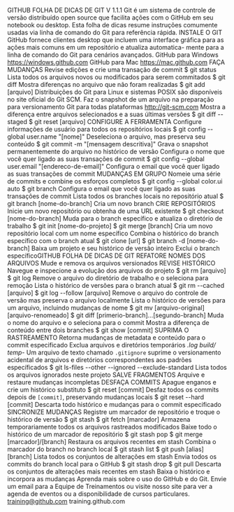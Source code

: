 GITHUB FOLHA DE DICAS DE GIT
V 1.1.1
Git é um sistema de controle de versão distribuído open source que facilita ações com o GitHub em seu notebook ou
desktop. Esta folha de dicas resume instruções comumente usadas via linha de comando do Git para referência
rápida.
INSTALE O GIT
GitHub fornece clientes desktop que incluem uma interface gráfica
para as ações mais comuns em um repositório e atualiza automatica-
mente para a linha de comando do Git para cenários avançados.
GitHub para Windows
https://windows.github.com
GitHub para Mac
https://mac.github.com
FAÇA MUDANÇAS
Revise edições e crie uma transação de commit
$ git status
Lista todos os arquivos novos ou modificados para serem commitados
$ git diff
Mostra diferenças no arquivo que não foram realizadas
$ git add [arquivo]
Distribuições do Git para Linux e sistemas POSIX são disponíveis no
site oficial do Git SCM. Faz o snapshot de um arquivo na preparação para versionamento
Git para todas plataformas
http://git-scm.com Mostra a diferença entre arquivos selecionados e a suas últimas
versões
$ git diff --staged
$ git reset [arquivo]
CONFIGURE A FERRAMENTA
Configure informações de usuário para todos os repositórios locais
$ git config --global user.name "[nome]"
Deseleciona o arquivo, mas preserva seu conteúdo
$ git commit -m "[mensagem descritiva]"
Grava o snapshot permanentemente do arquivo no histórico de versão
Configura o nome que você quer ligado as suas transações de
commit
$ git config --global user.email "[endereco-de-email]"
Configura o email que você quer ligado as suas transações de commit
MUDANÇAS EM GRUPO
Nomeie uma série de commits e combine os esforços completos
$ git config --global color.ui auto $ git branch
Configura o email que você quer ligado as suas transações de commit Lista todos os branches locais no repositório atual
$ git branch [nome-do-branch]
Cria um novo branch
CRIE REPOSITÓRIOS
Inicie um novo repositório ou obtenha de uma URL existente
$ git checkout [nome-do-branch]
Muda para o branch específico e atualiza o diretório de trabalho
$ git init [nome-do-projeto] $ git merge [branch]
Cria um novo repositório local com um nome específico Combina o histórico do branch específico com o branch atual
$ git clone [url] $ git branch -d [nome-do-branch]
Baixa um projeto e seu histórico de versão inteiro Exclui o branch específicoGITHUB FOLHA DE DICAS DE GIT
REFATORE NOMES DOS ARQUIVOS
Mude e remova os arquivos versionados
REVISE HISTÓRICO
Navegue e inspecione a evolução dos arquivos do projeto
$ git rm [arquivo] $ git log
Remove o arquivo do diretório de trabalho e o seleciona para remoção Lista o histórico de versões para o branch atual
$ git rm --cached [arquivo] $ git log --follow [arquivo]
Remove o arquivo do controle de versão mas preserva o arquivo
localmente Lista o histórico de versões para um arquivo, incluindo mudanças de
nome
$ git mv [arquivo-original] [arquivo-renomeado] $ git diff [primerio-branch]...[segundo-branch]
Muda o nome do arquivo e o seleciona para o commit Mostra a diferença de conteúdo entre dois branches
$ git show [commit]
SUPRIMA O RASTREAMENTO
Retorna mudanças de metadata e conteúdo para o commit especificado
Exclua arquivos e diretórios temporários
*.log
build/
temp-*
Um arquivo de texto chamado `.gitignore` suprime o versionamento
acidental de arquivos e diretórios correspondentes aos padrões
específicados
$ git ls-files --other --ignored --exclude-standard
Lista todos os arquivos ignorados neste projeto
SALVE FRAGMENTOS
Arquive e restaure mudanças incompletas
DESFAÇA COMMITS
Apague enganos e crie um histórico substituto
$ git reset [commit]
Desfaz todos os commits depois de `[commit]`, preservando
mudanças locais
$ git reset --hard [commit]
Descarta todo histórico e mudanças para o commit especificado
SINCRONIZE MUDANÇAS
Registre um marcador de repositório e troque o histórico de versão
$ git stash $ git fetch [marcador]
Armazena temporariamente todos os arquivos rastreados modificados Baixe todo o histórico de um marcador de repositório
$ git stash pop $ git merge [marcador]/[branch]
Restaura os arquivos recentes em stash Combina o marcador do branch no branch local
$ git stash list $ git push [alias] [branch]
Lista todos os conjuntos de alterações em stash Envia todos os commits do branch local para o GitHub
$ git stash drop $ git pull
Descarta os conjuntos de alterações mais recentes em stash Baixa o histórico e incorpora as mudanças
Aprenda mais sobre o uso do GitHub e do Git. Envie um email para a
Equipe de Treinamentos ou visite nosso site para ver a agenda de eventos
ou a disponibilidade de cursos particulares.
training@github.com
training.github.com
